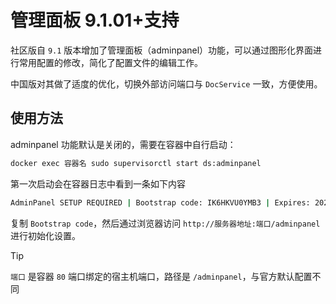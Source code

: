 # 管理面板 <span class="ant-tag">9.1.01+支持</span>

社区版自 `9.1` 版本增加了管理面板（adminpanel）功能，可以通过图形化界面进行常用配置的修改，简化了配置文件的编辑工作。

中国版对其做了适度的优化，切换外部访问端口与 `DocService` 一致，方便使用。

## 使用方法

adminpanel 功能默认是关闭的，需要在容器中自行启动：

```bash
docker exec 容器名 sudo supervisorctl start ds:adminpanel
```

第一次启动会在容器日志中看到一条如下内容
```bash
AdminPanel SETUP REQUIRED | Bootstrap code: IK6HKVU0YMB3 | Expires: 2025-11-01T14:00:00.000Z | Open: http://host/admin
```

复制 `Bootstrap code`，然后通过浏览器访问 `http://服务器地址:端口/adminpanel` 进行初始化设置。


> [!TIP]  
> `端口` 是容器 `80` 端口绑定的宿主机端口，路径是 `/adminpanel`，与官方默认配置不同